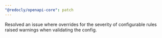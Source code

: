 ```yaml
---
"@redocly/openapi-core": patch
---
```


Resolved an issue where overrides for the severity of configurable rules raised warnings when validating the config.
